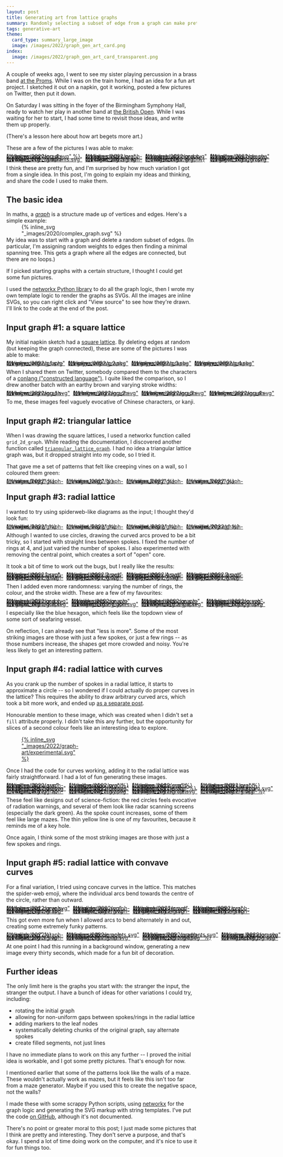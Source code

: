 ```yaml
---
layout: post
title: Generating art from lattice graphs
summary: Randomly selecting a subset of edge from a graph can make pretty pictures.
tags: generative-art
theme:
  card_type: summary_large_image
  image: /images/2022/graph_gen_art_card.png
index:
  image: /images/2022/graph_gen_art_card_transparent.png
---
```


<style>
  /*
    By default, this is a grid that's four columns wide, but on narrow screens
    (i.e. mobile), I shrink it to two columns so it remains readable.

    I think I might do a checkerboard pattern on the 4-wide layout, and I want
    to retain that on the 2-wide layout, so I need to swap the 3rd/4th in every row.

    e.g. if I have

        X1 .2 X3 .4
        .5 X6 .7 X8

    then on the mobile layout I want

        X1 .2
        .4 X3
        X6 .5
        .7 X8

    I swap the orders with `grid-column` properties, then the `grid-auto-flow`
    stops there being gaps in the grid.
  */
  .grid_4up {
    max-width: 650px;
    margin-left:  auto;
    margin-right: auto;
    display: grid;
    grid-gap: 8px;
    grid-template-columns: auto auto auto auto;
  }

  .grid_4up a {
    line-height: 0;
  }

  .grid_4up a:hover {
    background: none;
  }

  .grid_4up svg {
    max-width: 100%;
  }

  @media screen and (max-width: 500px) {
    .grid_4up {
      grid-template-columns: auto auto;
    }
  }

  @media screen and (max-width: 500px) {
    .checkerboard {
      grid-auto-flow: dense;
    }

    .checkerboard svg:nth-child(8n+3),
    .checkerboard a:nth-child(8n+3),
    .checkerboard svg:nth-child(8n+5),
    .checkerboard a:nth-child(8n+5),
    .checkerboard svg:nth-child(8n),
    .checkerboard a:nth-child(8n) {
      grid-column: 2 / 2;
    }

    .checkerboard svg:nth-child(8n+6),
    .checkerboard a:nth-child(8n+6),
    .checkerboard svg:nth-child(8n+7),
    .checkerboard a:nth-child(8n+7) {
      grid-column: 1 / 2;
    }
  }
</style>

A couple of weeks ago, I went to see my sister playing percussion in a brass band [at the Proms][late_prom].
While I was on the train home, I had an idea for a fun art project.
I sketched it out on a napkin, got it working, posted a few pictures on Twitter, then put it down.

On Saturday I was sitting in the foyer of the Birmingham Symphony Hall, ready to watch her play in another band at [the British Open][open].
While I was waiting for her to start, I had some time to revisit those ideas, and write them up properly.

(There's a lesson here about how art begets more art.)

These are a few of the pictures I was able to make:

<div class="grid_4up checkerboard">
  <a href="/images/2022/graph-art/brown_conlang_4.svg">
    {% inline_svg "_images/2022/graph-art/brown_conlang_4.svg" %}
  </a>
  <a href="/images/2022/graph-art/lime_circles.svg">
    {% inline_svg "_images/2022/graph-art/lime_circles.svg" %}
  </a>
  <a href="/images/2022/graph-art/purple_diamond.svg">
    {% inline_svg "_images/2022/graph-art/purple_diamond.svg" %}
  </a>
  <a href="/images/2022/graph-art/yellow_keyhole.svg">
    {% inline_svg "_images/2022/graph-art/yellow_keyhole.svg" %}
  </a>
  <a href="/images/2022/graph-art/blue_circle_quadrants.svg">
    {% inline_svg "_images/2022/graph-art/blue_circle_quadrants.svg" %}
  </a>
  <a href="/images/2022/graph-art/cream_clock.svg">
    {% inline_svg "_images/2022/graph-art/cream_clock.svg" %}
  </a>
  <a href="/images/2022/graph-art/red_nuclear.svg">
    {% inline_svg "_images/2022/graph-art/red_nuclear.svg" %}
  </a>
  <a href="/images/2022/graph-art/green_octagon.svg">
    {% inline_svg "_images/2022/graph-art/green_octagon.svg" %}
  </a>
</div>

I think these are pretty fun, and I'm surprised by how much variation I got from a single idea.
In this post, I'm going to explain my ideas and thinking, and share the code I used to make them.

[late_prom]: https://www.theguardian.com/music/2022/aug/13/bbc-proms-30-32-tredegar-band-review-hms-pinafore-opera-holland-park-ohp-poulenc-double-bill-glyndebourne
[open]: https://www.4barsrest.com/news/54320/bands-ready-for-british-open-return



## The basic idea

In maths, a [*graph*](https://en.wikipedia.org/wiki/Graph_(discrete_mathematics)) is a structure made up of vertices and edges.
Here's a simple example:

<figure style="width: 300px; margin-top: -1em; margin-bottom: -1em;">
  {% inline_svg "_images/2020/complex_graph.svg" %}
</figure>

My idea was to start with a graph and delete a random subset of edges.
(In particular, I'm assigning random weights to edges then finding a minimal spanning tree.
This gets a graph where all the edges are connected, but there are no loops.)

If I picked starting graphs with a certain structure, I thought I could get some fun pictures.

I used the [networkx Python library][networkx] to do all the graph logic, then I wrote my own template logic to render the graphs as SVGs.
All the images are inline SVGs, so you can right click and "View source" to see how they're drawn.
I'll link to the code at the end of the post.

[networkx]: https://networkx.org/



## Input graph #1: a square lattice

My initial napkin sketch had a [square lattice].
By deleting edges at random (but keeping the graph connected), these are some of the pictures I was able to make:

<div class="grid_4up">
  <a href="/images/2022/graph-art/grey_conlang_1.svg">
    {% inline_svg "_images/2022/graph-art/grey_conlang_1.svg" %}
  </a>
  <a href="/images/2022/graph-art/grey_conlang_2.svg">
    {% inline_svg "_images/2022/graph-art/grey_conlang_2.svg" %}
  </a>
  <a href="/images/2022/graph-art/grey_conlang_3.svg">
    {% inline_svg "_images/2022/graph-art/grey_conlang_3.svg" %}
  </a>
  <a href="/images/2022/graph-art/grey_conlang_4.svg">
    {% inline_svg "_images/2022/graph-art/grey_conlang_4.svg" %}
  </a>
</div>

When I shared them on Twitter, somebody compared them to the characters of a [conlang ("constructed language")][conlang].
I quite liked the comparison, so I drew another batch with an earthy brown and varying stroke widths:

<div class="grid_4up">
  <a href="/images/2022/graph-art/brown_conlang_1.svg">
    {% inline_svg "_images/2022/graph-art/brown_conlang_1.svg" %}
  </a>
  <a href="/images/2022/graph-art/brown_conlang_2.svg">
    {% inline_svg "_images/2022/graph-art/brown_conlang_2.svg" %}
  </a>
  <a href="/images/2022/graph-art/brown_conlang_3.svg">
    {% inline_svg "_images/2022/graph-art/brown_conlang_3.svg" %}
  </a>
  <a href="/images/2022/graph-art/brown_conlang_4.svg">
    {% inline_svg "_images/2022/graph-art/brown_conlang_4.svg" %}
  </a>
</div>

To me, these images feel vaguely evocative of Chinese characters, or kanji.

[conlang]: https://en.wikipedia.org/wiki/Constructed_language
[square lattice]: https://en.wikipedia.org/wiki/Square_lattice



## Input graph #2: triangular lattice

When I was drawing the square lattices, I used a networkx function called `grid_2d_graph`.
While reading the documentation, I discovered another function called [`triangular_lattice_graph`][tri_lattice].
I had no idea a triangular lattice graph was, but it dropped straight into my code, so I tried it.

That gave me a set of patterns that felt like creeping vines on a wall, so I coloured them green:

[tri_lattice]: https://networkx.org/documentation/stable/reference/generated/networkx.generators.lattice.triangular_lattice_graph.html?highlight=triangular+lattice#networkx.generators.lattice.triangular_lattice_graph

<div class="grid_4up">
  <a href="/images/2022/graph-art/vines.0.svg">
    {% inline_svg "_images/2022/graph-art/vines.0.svg" %}
  </a>
  <a href="/images/2022/graph-art/vines.1.svg">
    {% inline_svg "_images/2022/graph-art/vines.1.svg" %}
  </a>
  <a href="/images/2022/graph-art/vines.2.svg">
    {% inline_svg "_images/2022/graph-art/vines.2.svg" %}
  </a>
  <a href="/images/2022/graph-art/vines.3.svg">
    {% inline_svg "_images/2022/graph-art/vines.3.svg" %}
  </a>
</div>



## Input graph #3: radial lattice

I wanted to try using spiderweb-like diagrams as the input; I thought they'd look fun:

<div class="grid_4up">
  <a href="/images/2022/graph-art/radial-3.svg">
    {% inline_svg "_images/2022/graph-art/radial-3.svg" %}
  </a>
  <a href="/images/2022/graph-art/radial-5.svg">
    {% inline_svg "_images/2022/graph-art/radial-5.svg" %}
  </a>
  <a href="/images/2022/graph-art/radial-8.svg">
    {% inline_svg "_images/2022/graph-art/radial-8.svg" %}
  </a>
  <a href="/images/2022/graph-art/radial-20.svg">
    {% inline_svg "_images/2022/graph-art/radial-20.svg" %}
  </a>
</div>

Although I wanted to use circles, drawing the curved arcs proved to be a bit tricky, so I started with straight lines between spokes.
I fixed the number of rings at 4, and just varied the number of spokes.
I also experimented with removing the central point, which creates a sort of "open" core.

It took a bit of time to work out the bugs, but I really like the results:

<div class="grid_4up checkerboard">
  <a href="/images/2022/graph-art/grey_lattice_1.svg">
    {% inline_svg "_images/2022/graph-art/grey_lattice_1.svg" %}
  </a>
  <a href="/images/2022/graph-art/grey_lattice_2.svg">
    {% inline_svg "_images/2022/graph-art/grey_lattice_2.svg" %}
  </a>
  <a href="/images/2022/graph-art/grey_lattice_4.svg">
    {% inline_svg "_images/2022/graph-art/grey_lattice_4.svg" %}
  </a>
  <a href="/images/2022/graph-art/grey_lattice_3.svg">
    {% inline_svg "_images/2022/graph-art/grey_lattice_3.svg" %}
  </a>
  <a href="/images/2022/graph-art/grey_lattice_5.svg">
    {% inline_svg "_images/2022/graph-art/grey_lattice_5.svg" %}
  </a>
  <a href="/images/2022/graph-art/grey_lattice_6.svg">
    {% inline_svg "_images/2022/graph-art/grey_lattice_6.svg" %}
  </a>
  <a href="/images/2022/graph-art/grey_lattice_7.svg">
    {% inline_svg "_images/2022/graph-art/grey_lattice_7.svg" %}
  </a>
  <a href="/images/2022/graph-art/grey_lattice_8.svg">
    {% inline_svg "_images/2022/graph-art/grey_lattice_8.svg" %}
  </a>
</div>

Then I added even more randomness: varying the number of rings, the colour, and the stroke width.
These are a few of my favourites:

<div class="grid_4up checkerboard">
  <a href="/images/2022/graph-art/purple_diamond.svg">
    {% inline_svg "_images/2022/graph-art/purple_diamond.svg" %}
  </a>
  <a href="/images/2022/graph-art/pink_pentagon.svg">
    {% inline_svg "_images/2022/graph-art/pink_pentagon.svg" %}
  </a>
  <a href="/images/2022/graph-art/light_heptagon.svg">
    {% inline_svg "_images/2022/graph-art/light_heptagon.svg" %}
  </a>
  <a href="/images/2022/graph-art/blue_hexagon.svg">
    {% inline_svg "_images/2022/graph-art/blue_hexagon.svg" %}
  </a>
  <a href="/images/2022/graph-art/ghost_heptagon.svg">
    {% inline_svg "_images/2022/graph-art/ghost_heptagon.svg" %}
  </a>
  <a href="/images/2022/graph-art/orange_many_gon.svg">
    {% inline_svg "_images/2022/graph-art/orange_many_gon.svg" %}
  </a>
  <a href="/images/2022/graph-art/minimal_triangle.svg">
    {% inline_svg "_images/2022/graph-art/minimal_triangle.svg" %}
  </a>
  <a href="/images/2022/graph-art/green_octagon.svg">
    {% inline_svg "_images/2022/graph-art/green_octagon.svg" %}
  </a>
</div>

I especially like the blue hexagon, which feels like the topdown view of some sort of seafaring vessel.

On reflection, I can already see that "less is more".
Some of the most striking images are those with just a few spokes, or just a few rings -- as those numbers increase, the shapes get more crowded and noisy.
You're less likely to get an interesting pattern.



## Input graph #4: radial lattice with curves

As you crank up the number of spokes in a radial lattice, it starts to approximate a circle -- so I wondered if I could actually do proper curves in the lattice?
This requires the ability to draw arbitrary curved arcs, which took a bit more work, and ended up [as a separate post][curved_arcs].

Honourable mention to these image, which was created when I didn't set a `fill` attribute properly.
I didn't take this any further, but the opportunity for slices of a second colour feels like an interesting idea to explore.

<style>
  a.nohover:hover {
    background: none;
  }
</style>

<figure style="max-width: 157px;">
  <a href="/images/2022/graph-art/experimental.svg" class="nohover">
    {% inline_svg "_images/2022/graph-art/experimental.svg" %}
  </a>
</figure>

Once I had the code for curves working, adding it to the radial lattice was fairly straightforward.
I had a lot of fun generating these images.

<div class="grid_4up checkerboard">
  <a href="/images/2022/graph-art/yellow_busy.svg">
    {% inline_svg "_images/2022/graph-art/yellow_busy.svg" %}
  </a>
  <a href="/images/2022/graph-art/red_nuclear.svg">
    {% inline_svg "_images/2022/graph-art/red_nuclear.svg" %}
  </a>
  <a href="/images/2022/graph-art/green_radar.svg">
    {% inline_svg "_images/2022/graph-art/green_radar.svg" %}
  </a>
  <a href="/images/2022/graph-art/lime_circles.svg">
    {% inline_svg "_images/2022/graph-art/lime_circles.svg" %}
  </a>
  <a href="/images/2022/graph-art/yellow_keyhole.svg">
    {% inline_svg "_images/2022/graph-art/yellow_keyhole.svg" %}
  </a>
  <a href="/images/2022/graph-art/pink_half_circle.svg">
    {% inline_svg "_images/2022/graph-art/pink_half_circle.svg" %}
  </a>
  <a href="/images/2022/graph-art/orange_circle.svg">
    {% inline_svg "_images/2022/graph-art/orange_circle.svg" %}
  </a>
  <a href="/images/2022/graph-art/lavendar_pentagram.svg">
    {% inline_svg "_images/2022/graph-art/lavendar_pentagram.svg" %}
  </a>
  <a href="/images/2022/graph-art/tri_circle.svg">
    {% inline_svg "_images/2022/graph-art/tri_circle.svg" %}
  </a>
  <a href="/images/2022/graph-art/turquoise_busy.svg">
    {% inline_svg "_images/2022/graph-art/turquoise_busy.svg" %}
  </a>
  <a href="/images/2022/graph-art/purple_semicircle.svg">
    {% inline_svg "_images/2022/graph-art/purple_semicircle.svg" %}
  </a>
  <a href="/images/2022/graph-art/blue_quarters.svg">
    {% inline_svg "_images/2022/graph-art/blue_quarters.svg" %}
  </a>
</div>

These feel like designs out of science-fiction: the red circles feels evocative of radiation warnings, and several of them look like radar scanning screens (especially the dark green).
As the spoke count increases, some of them feel like large mazes.
The thin yellow line is one of my favourites, because it reminds me of a key hole.

Once again, I think some of the most striking images are those with just a few spokes and rings.

[curved_arcs]: /2022/08/circle-party/



## Input graph #5: radial lattice with convave curves

For a final variation, I tried using concave curves in the lattice.
This matches the spider-web emoji, where the individual arcs bend towards the centre of the circle, rather than outward.

<div class="grid_4up checkerboard">
  <a href="/images/2022/graph-art/four_point_curve.svg">
    {% inline_svg "_images/2022/graph-art/four_point_curve.svg" %}
  </a>
  <a href="/images/2022/graph-art/spider_hex.svg">
    {% inline_svg "_images/2022/graph-art/spider_hex.svg" %}
  </a>
  <a href="/images/2022/graph-art/purple_spider.svg">
    {% inline_svg "_images/2022/graph-art/purple_spider.svg" %}
  </a>
  <a href="/images/2022/graph-art/octo_spider.svg">
    {% inline_svg "_images/2022/graph-art/octo_spider.svg" %}
  </a>
  <a href="/images/2022/graph-art/orange_spider.svg">
    {% inline_svg "_images/2022/graph-art/orange_spider.svg" %}
  </a>
  <a href="/images/2022/graph-art/silver_spider.svg">
    {% inline_svg "_images/2022/graph-art/silver_spider.svg" %}
  </a>
  <a href="/images/2022/graph-art/green_spider.svg">
    {% inline_svg "_images/2022/graph-art/green_spider.svg" %}
  </a>
  <a href="/images/2022/graph-art/ochre_spider.svg">
    {% inline_svg "_images/2022/graph-art/ochre_spider.svg" %}
  </a>
</div>

This got even more fun when I allowed arcs to bend alternately in and out, creating some extremely funky patterns.

<div class="grid_4up checkerboard">
  <a href="/images/2022/graph-art/swirly.svg">
    {% inline_svg "_images/2022/graph-art/swirly.svg" %}
  </a>
  <a href="/images/2022/graph-art/inverse_three_points.svg">
    {% inline_svg "_images/2022/graph-art/inverse_three_points.svg" %}
  </a>
  <a href="/images/2022/graph-art/blue_circle_quadrants.svg">
    {% inline_svg "_images/2022/graph-art/blue_circle_quadrants.svg" %}
  </a>
  <a href="/images/2022/graph-art/curvy_hexagon.svg">
    {% inline_svg "_images/2022/graph-art/curvy_hexagon.svg" %}
  </a>
  <a href="/images/2022/graph-art/cream_clock.svg">
    {% inline_svg "_images/2022/graph-art/cream_clock.svg" %}
  </a>
  <a href="/images/2022/graph-art/orange_starburst.svg">
    {% inline_svg "_images/2022/graph-art/orange_starburst.svg" %}
  </a>
  <a href="/images/2022/graph-art/purple_splodge.svg">
    {% inline_svg "_images/2022/graph-art/purple_splodge.svg" %}
  </a>
  <a href="/images/2022/graph-art/red_heptagon.svg">
    {% inline_svg "_images/2022/graph-art/red_heptagon.svg" %}
  </a>
</div>

At one point I had this running in a background window, generating a new image every thirty seconds, which made for a fun bit of decoration.



## Further ideas

The only limit here is the graphs you start with: the stranger the input, the stranger the output.
I have a bunch of ideas for other variations I could try, including:

* rotating the initial graph
* allowing for non-uniform gaps between spokes/rings in the radial lattice
* adding markers to the leaf nodes
* systematically deleting chunks of the original graph, say alternate spokes
* create filled segments, not just lines

I have no immediate plans to work on this any further -- I proved the initial idea is workable, and I got some pretty pictures.
That's enough for now.

I mentioned earlier that some of the patterns look like the walls of a maze.
These wouldn't actually work as mazes, but it feels like this isn't too far from a maze generator.
Maybe if you used this to create the negative space, not the walls?

I made these with some scrappy Python scripts, using [networkx] for the graph logic and generating the SVG markup with string templates.
I've put the code [on GitHub][github], although it's not documented.

There's no point or greater moral to this post; I just made some pictures that I think are pretty and interesting.
They don't serve a purpose, and that's okay.
I spend a lot of time doing work on the computer, and it's nice to use it for fun things too.

[github]: https://github.com/alexwlchan/art-from-spanning-trees

